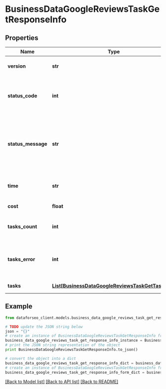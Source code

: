 # BusinessDataGoogleReviewsTaskGetResponseInfo


## Properties

Name | Type | Description | Notes
------------ | ------------- | ------------- | -------------
**version** | **str** | the current version of the API | [optional] 
**status_code** | **int** | general status code you can find the full list of the response codes here | [optional] 
**status_message** | **str** | general informational message you can find the full list of general informational messages here | [optional] 
**time** | **str** | total execution time, seconds | [optional] 
**cost** | **float** | total tasks cost, USD | [optional] 
**tasks_count** | **int** | the number of tasks in the tasks array | [optional] 
**tasks_error** | **int** | the number of tasks in the tasks array returned with an error | [optional] 
**tasks** | [**List[BusinessDataGoogleReviewsTaskGetTaskInfo]**](BusinessDataGoogleReviewsTaskGetTaskInfo.md) | array of tasks | [optional] 

## Example

```python
from dataforseo_client.models.business_data_google_reviews_task_get_response_info import BusinessDataGoogleReviewsTaskGetResponseInfo

# TODO update the JSON string below
json = "{}"
# create an instance of BusinessDataGoogleReviewsTaskGetResponseInfo from a JSON string
business_data_google_reviews_task_get_response_info_instance = BusinessDataGoogleReviewsTaskGetResponseInfo.from_json(json)
# print the JSON string representation of the object
print BusinessDataGoogleReviewsTaskGetResponseInfo.to_json()

# convert the object into a dict
business_data_google_reviews_task_get_response_info_dict = business_data_google_reviews_task_get_response_info_instance.to_dict()
# create an instance of BusinessDataGoogleReviewsTaskGetResponseInfo from a dict
business_data_google_reviews_task_get_response_info_form_dict = business_data_google_reviews_task_get_response_info.from_dict(business_data_google_reviews_task_get_response_info_dict)
```
[[Back to Model list]](../README.md#documentation-for-models) [[Back to API list]](../README.md#documentation-for-api-endpoints) [[Back to README]](../README.md)


